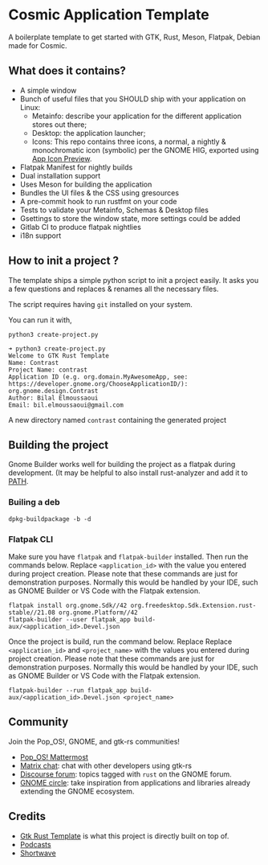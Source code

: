 # Cosmic Application Template

A boilerplate template to get started with GTK, Rust, Meson, Flatpak, Debian made for Cosmic.

## What does it contains?

- A simple window
- Bunch of useful files that you SHOULD ship with your application on Linux:
  - Metainfo: describe your application for the different application stores out there;
  - Desktop: the application launcher;
  - Icons: This repo contains three icons, a normal, a nightly & monochromatic icon (symbolic) per the GNOME HIG, exported using [App Icon Preview](https://flathub.org/apps/details/org.gnome.design.AppIconPreview).
- Flatpak Manifest for nightly builds
- Dual installation support
- Uses Meson for building the application
- Bundles the UI files & the CSS using gresources
- A pre-commit hook to run rustfmt on your code
- Tests to validate your Metainfo, Schemas & Desktop files
- Gsettings to store the window state, more settings could be added
- Gitlab CI to produce flatpak nightlies
- i18n support

## How to init a project ?

The template ships a simple python script to init a project easily. It asks you a few questions and replaces & renames all the necessary files.

The script requires having `git` installed on your system.

You can run it with,

```shell
python3 create-project.py
```

```shell
➜ python3 create-project.py
Welcome to GTK Rust Template
Name: Contrast
Project Name: contrast
Application ID (e.g. org.domain.MyAwesomeApp, see: https://developer.gnome.org/ChooseApplicationID/): org.gnome.design.Contrast
Author: Bilal Elmoussaoui
Email: bil.elmoussaoui@gmail.com
```

A new directory named `contrast` containing the generated project

## Building the project

Gnome Builder works well for building the project as a flatpak during development. (It may be helpful to also install rust-analyzer and add it to [PATH](https://rust-analyzer.github.io/manual.html#rust-analyzer-language-server-binary).

### Builing a deb
`dpkg-buildpackage -b -d`

### Flatpak CLI
Make sure you have `flatpak` and `flatpak-builder` installed. Then run the commands below. Replace `<application_id>` with the value you entered during project creation. Please note that these commands are just for demonstration purposes. Normally this would be handled by your IDE, such as GNOME Builder or VS Code with the Flatpak extension.

```
flatpak install org.gnome.Sdk//42 org.freedesktop.Sdk.Extension.rust-stable//21.08 org.gnome.Platform//42
flatpak-builder --user flatpak_app build-aux/<application_id>.Devel.json
```

Once the project is build, run the command below. Replace Replace `<application_id>` and `<project_name>` with the values you entered during project creation. Please note that these commands are just for demonstration purposes. Normally this would be handled by your IDE, such as GNOME Builder or VS Code with the Flatpak extension.

```
flatpak-builder --run flatpak_app build-aux/<application_id>.Devel.json <project_name>
```

## Community

Join the  Pop_OS!, GNOME, and gtk-rs communities!
- [Pop_OS! Mattermost](https://chat.pop-os.org/)
- [Matrix chat](https://matrix.to/#/#rust:gnome.org): chat with other developers using gtk-rs
- [Discourse forum](https://discourse.gnome.org/tag/rust): topics tagged with `rust` on the GNOME forum.
- [GNOME circle](https://circle.gnome.org/): take inspiration from applications and libraries already extending the GNOME ecosystem.

## Credits

- [Gtk Rust Template](https://gitlab.gnome.org/World/Rust/gtk-rust-template/-/tree/master/) is what this project is directly built on top of.
- [Podcasts](https://gitlab.gnome.org/World/podcasts)
- [Shortwave](https://gitlab.gnome.org/World/Shortwave)
